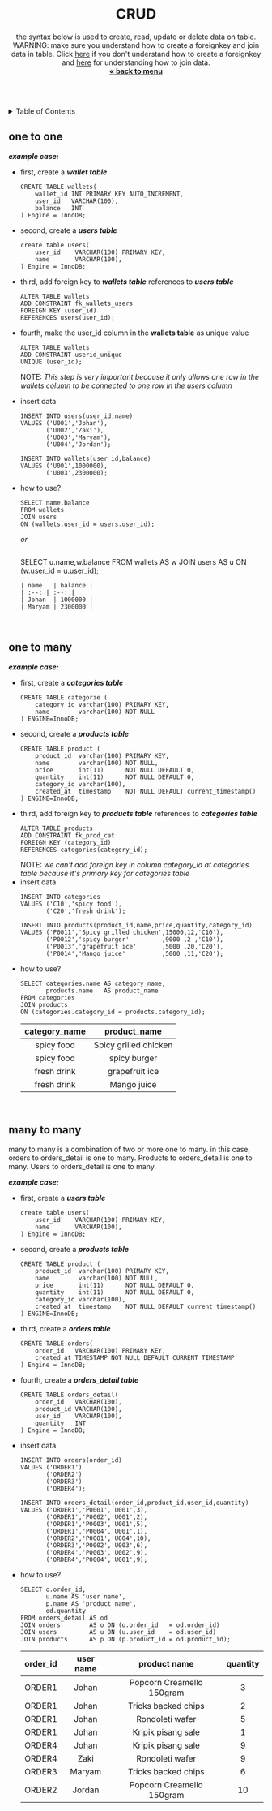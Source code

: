 
<p align="center">
    <h1 align="center">CRUD</h1>
    <p align="center">
        the syntax below is used to create, read, update or delete data on table.<br />
        WARNING: make sure you understand how to create a foreignkey and join data in table. Click <a href="../1-sql-database-schema/README.md/#foreign-key">here</a> if you don't understand how to create a foreignkey and <a href="../1-sql-crud/README.md/#join">here</a> for understanding how to join data.<br/>
        <a href="../README.md"><strong>« back to menu</strong></a>
    </p>
    <br />
    <br />
</p>

<details close="close">
  <summary>Table of Contents</summary>
  <ul>
    <li><a href="#one-to-one">one to one</a></li>
    <li><a href="#one-to-many">one to many</a></li>
    <li><a href="#many-to-many">many to many</a></li>
  </ul>
</details>

## one to one
***example case:***
* first, create a ***wallet table***
    ```
    CREATE TABLE wallets(
        wallet_id INT PRIMARY KEY AUTO_INCREMENT,
        user_id   VARCHAR(100),
        balance   INT
    ) Engine = InnoDB;
    ```
* second, create a ***users table***
    ```
    create table users(
        user_id    VARCHAR(100) PRIMARY KEY,
        name       VARCHAR(100),
    ) Engine = InnoDB;
    ```
* third, add foreign key to ***wallets table*** references to ***users table***
    ```
    ALTER TABLE wallets 
    ADD CONSTRAINT fk_wallets_users 
    FOREIGN KEY (user_id) 
    REFERENCES users(user_id);
    ```
* fourth, make the user_id column in the **wallets table** as unique value
    ```
    ALTER TABLE wallets 
    ADD CONSTRAINT userid_unique 
    UNIQUE (user_id);
    ```
    NOTE: _This step is very important because it only allows one row in the wallets column to be connected to one row in the users column_
* insert data
    ```
    INSERT INTO users(user_id,name) 
    VALUES ('U001','Johan'),
           ('U002','Zaki'),
           ('U003','Maryam'),
           ('U004','Jordan');
    ```
    ```
    INSERT INTO wallets(user_id,balance) 
    VALUES ('U001',1000000),
           ('U003',2300000);
    ```
* how to use?
    ```
    SELECT name,balance 
    FROM wallets 
    JOIN users 
    ON (wallets.user_id = users.user_id);
    ```
    _or_
    <br/>

    ```
    ```
    SELECT u.name,w.balance 
    FROM wallets AS w 
    JOIN users   AS u 
    ON (w.user_id = u.user_id);
    ```
    | name   | balance |
    | :--: | :--: |
    | Johan  | 1000000 |
    | Maryam | 2300000 |
<br/>

## one to many
***example case:***
* first, create a ***categories table***
    ```
    CREATE TABLE categorie (
        category_id varchar(100) PRIMARY KEY,
        name        varchar(100) NOT NULL
    ) ENGINE=InnoDB;
    ```
* second, create a ***products table***
    ```
    CREATE TABLE product (
        product_id  varchar(100) PRIMARY KEY,
        name        varchar(100) NOT NULL,
        price       int(11)      NOT NULL DEFAULT 0,
        quantity    int(11)      NOT NULL DEFAULT 0,
        category_id varchar(100),
        created_at  timestamp    NOT NULL DEFAULT current_timestamp()
    ) ENGINE=InnoDB;
    ```
* third, add foreign key to ***products table*** references to ***categories table***
    ```
    ALTER TABLE products 
    ADD CONSTRAINT fk_prod_cat 
    FOREIGN KEY (category_id) 
    REFERENCES categories(category_id);
    ```
    NOTE: *we can't add foreign key in column category_id at categories table because it's primary key for categories table*
* insert data
    ```
    INSERT INTO categories 
    VALUES ('C10','spicy food'),
           ('C20','fresh drink');
    ```
    ```
    INSERT INTO products(product_id,name,price,quantity,category_id) 
    VALUES ('P0011','Spicy grilled chicken',15000,12,'C10'),
           ('P0012','spicy burger'         ,9000 ,2 ,'C10'),
           ('P0013','grapefruit ice'       ,5000 ,20,'C20'),
           ('P0014','Mango juice'          ,5000 ,11,'C20');
    ```
* how to use?
    ```
    SELECT categories.name AS category_name,
           products.name   AS product_name 
    FROM categories 
    JOIN products 
    ON (categories.category_id = products.category_id);
    ```
    | category_name   | product_name              |
    | :--: | :--: |
    | spicy food      | Spicy grilled chicken     |
    | spicy food      | spicy burger              |
    | fresh drink     | grapefruit ice            |
    | fresh drink     | Mango juice               |
<br/>

## many to many
many to many is a combination of two or more one to many. in this case, orders to orders_detail is one to many. Products to orders_detail is one to many. Users to orders_detail is one to many.
<br/>


***example case:***
* first, create a ***users table***
    ```
    create table users(
        user_id    VARCHAR(100) PRIMARY KEY,
        name       VARCHAR(100),
    ) Engine = InnoDB;
    ```
* second, create a ***products table***
    ```
    CREATE TABLE product (
        product_id  varchar(100) PRIMARY KEY,
        name        varchar(100) NOT NULL,
        price       int(11)      NOT NULL DEFAULT 0,
        quantity    int(11)      NOT NULL DEFAULT 0,
        category_id varchar(100),
        created_at  timestamp    NOT NULL DEFAULT current_timestamp()
    ) ENGINE=InnoDB;
    ```
* third, create a ***orders table***
    ```
    CREATE TABLE orders(
        order_id   VARCHAR(100) PRIMARY KEY,
        created_at TIMESTAMP NOT NULL DEFAULT CURRENT_TIMESTAMP
    ) Engine = InnoDB;

    ```
* fourth, create a ***orders_detail table***
    ```
    CREATE TABLE orders_detail(
        order_id   VARCHAR(100),
        product_id VARCHAR(100),
        user_id    VARCHAR(100),
        quantity   INT
    ) Engine = InnoDB;
    ```
* insert data
    ```
    INSERT INTO orders(order_id) 
    VALUES ('ORDER1')
           ('ORDER2')
           ('ORDER3')
           ('ORDER4');
    ```
    ```
    INSERT INTO orders_detail(order_id,product_id,user_id,quantity) 
    VALUES ('ORDER1','P0001','U001',3),
           ('ORDER1','P0002','U001',2),
           ('ORDER1','P0003','U001',5),
           ('ORDER1','P0004','U001',1),
           ('ORDER2','P0001','U004',10),
           ('ORDER3','P0002','U003',6),
           ('ORDER4','P0003','U002',9),
           ('ORDER4','P0004','U001',9);
    ```
* how to use?
    ```
    SELECT o.order_id,
           u.name AS 'user name',
           p.name AS 'product name',
           od.quantity 
    FROM orders_detail AS od 
    JOIN orders        AS o ON (o.order_id   = od.order_id) 
    JOIN users         AS u ON (u.user_id    = od.user_id) 
    JOIN products      AS p ON (p.product_id = od.product_id);
    ```
    | order_id | user name   | product name | quantity |
    | :--: | :--: | :--: | :--: |
    | ORDER1   | Johan  | Popcorn Creamello 150gram |        3 |
    | ORDER1   | Johan  | Tricks backed chips       |        2 |
    | ORDER1   | Johan  | Rondoleti wafer           |        5 |
    | ORDER1   | Johan  | Kripik pisang sale        |        1 |
    | ORDER4   | Johan  | Kripik pisang sale        |        9 |
    | ORDER4   | Zaki   | Rondoleti wafer           |        9 |
    | ORDER3   | Maryam | Tricks backed chips       |        6 |
    | ORDER2   | Jordan | Popcorn Creamello 150gram |       10 |
